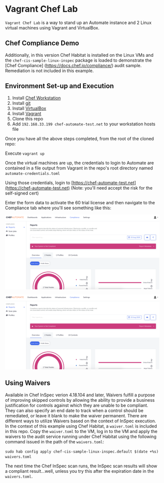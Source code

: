 # Vagrant Chef Lab

`Vagrant Chef Lab` is a way to stand up an Automate instance and 2 Linux virtual machines using Vagrant and
VirtualBox.

## Chef Compliance Demo
Additionally, in this version Chef Habitat is installed on the Linux VMs and the `chef-cis-sample-linux-inspec`
package is loaded to demonstrate the [Chef Compliance] (https://docs.chef.io/compliance/) audit sample.  Remediation is not included in this example.

## Environment Set-up and Execution

1. Install [Chef Workstation](https://downloads.chef.io/chef-workstation)
2. Install [git](https://git-scm.com/downloads)
3. Install [VirtualBox](https://www.virtualbox.org/wiki/Downloads)
4. Install [Vagrant](https://www.vagrantup.com/downloads.html)
5. Clone this repo
6. Add `192.168.33.199 chef-automate-test.net` to your workstation hosts file

Once you have all the above steps completed, from the root of the cloned repo:

Execute `vagrant up`

Once the virtual machines are up, the credentials to login to Automate are contained in
a file output from Vagrant in the repo's root directory named `automate-credentials.toml`

Using those credentials, login to [https://chef-automate-test.net](https://chef-automate-test.net)
(Note: you'll need accept the risk for the self-signed cert)

Enter the form data to activate the 60 trial license and then navigate to the Compliance tab where
you'll see something like this:

![Chef Automate image 1](images/automate-01.png)

![Chef Automate image 2](images/automate-01.png)

## Using Waivers

Available in Chef InSpec verion 4.18.104 and later, Waivers fulfill a purpose of improving skipped controls by allowing the ability to provide a business justification for controls against which they are unable to be compliant. They can also specify an end date to track when a control should be remediated, or leave it blank to make the waiver permanent.  There are different ways to utilize Waivers based on the context of InSpec execution. In the context of this example using Chef Habitat, a `waiver.toml` is included in this repo.  Copy the `waiver.toml` to the VM, log in to the VM and apply the waivers to the audit service running under Chef Habitat using the following command issued in the path of the `waivers.toml`:

`sudo hab config apply chef-cis-sample-linux-inspec.default $(date +%s) waivers.toml`

The next time the Chef InSpec scan runs, the InSpec scan results will show a compliant result...well, unless you try this after the expiration date in the `waivers.toml`.
